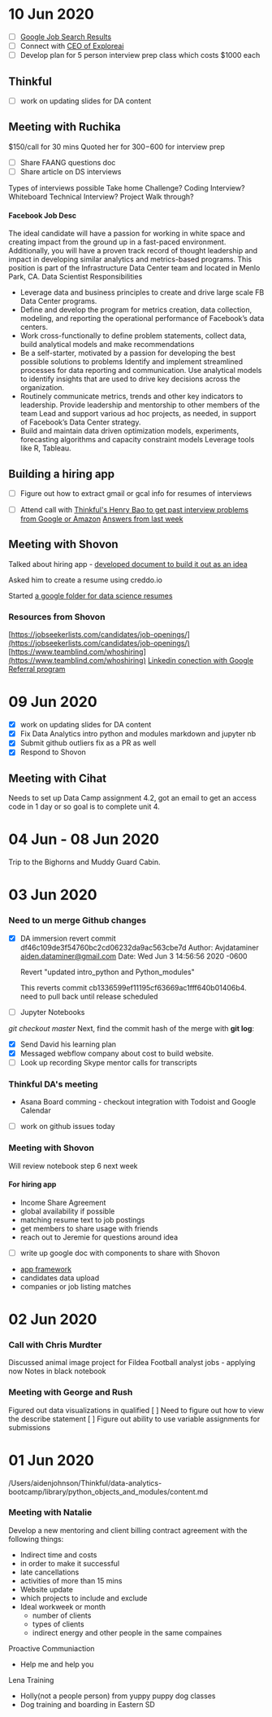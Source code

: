 # 10 Jun 2020

- [ ] [Google Job Search Results](https://careers.google.com/jobs/results/101924463135597254/)
- [ ] Connect with [CEO of Exploreai](https://angel.co/company/explorai)
- [ ]  Develop plan for 5 person interview prep class which costs $1000 each

## Thinkful
- [ ] work on updating slides for DA content

## Meeting with Ruchika
$150/call for 30 mins
Quoted her for $300 -$600 for interview prep
- [ ] Share FAANG questions doc
- [ ] Share article on DS interviews

 Types of interviews possible
Take home Challenge?
Coding Interview?
Whiteboard Technical Interview?
Project Walk through?

#### Facebook Job Desc
The ideal candidate will have a passion for working in white space and creating impact from the ground up in a fast-paced environment. Additionally, you will have a proven track record of thought leadership and impact in developing similar analytics and metrics-based programs. This position is part of the Infrastructure Data Center team and located in Menlo Park, CA. 
Data Scientist Responsibilities 

 - Leverage data and business principles to create and drive large scale FB Data Center programs.
 - Define and develop the program for metrics creation, data collection, modeling, and reporting the operational performance of Facebook’s data centers.
 - Work cross-functionally to define problem statements, collect data, build analytical models and make recommendations
 - Be a self-starter, motivated by a passion for developing the best possible solutions to problems Identify and implement streamlined processes for data reporting and communication. Use analytical models to identify insights that are used to drive key decisions across the organization.
- Routinely communicate metrics, trends and other key indicators to leadership.
Provide leadership and mentorship to other members of the team Lead and support various ad hoc projects, as needed, in support of Facebook’s Data Center strategy.
- Build and maintain data driven optimization models, experiments, forecasting algorithms and capacity constraint models Leverage tools like R, Tableau.



## Building a hiring app
- [ ] Figure out how to extract gmail or gcal info for resumes of interviews
- [ ]  Attend call with [Thinkful's Henry Bao to get past interview problems from Google or Amazon](https://www.thinkful.com/open-sessions/workshops/master-the-programming-interview-%5Bweekly-series%5D-32320/)
[Answers from last week](https://bit.ly/tf_interview_0603)


## Meeting with Shovon
Talked about hiring app - [developed document to build it out as an idea](https://docs.google.com/document/d/1EdgnxVQGgiFMwa2F5IUctMQaI_hKDfdCaOJtfUM7dIo/edit)

Asked him to create a resume using creddo.io

Started [a google folder for data science resumes](https://drive.google.com/drive/folders/1DpE2Lve9dHt93rHFkt0YkzJ9WO6yurC2?usp=sharing)
### Resources from Shovon
[https://jobseekerlists.com/candidates/job-openings/](https://jobseekerlists.com/candidates/job-openings/)
[https://www.teamblind.com/whoshiring](https://www.teamblind.com/whoshiring)
[Linkedin conection with Google Referral program](https://www.linkedin.com/in/vincenttatan/)


# 09 Jun 2020
- [x] work on updating slides for DA content
- [x] Fix Data Analytics intro  python and modules markdown and jupyter nb 
- [x] Submit github outliers fix as a PR as well
- [x]  Respond to Shovon
## Meeting with Cihat
Needs to set up Data Camp assignment 4.2, got an email to get an access code in 1 day or so goal is to complete unit 4.

# 04 Jun - 08 Jun 2020
Trip to the Bighorns and Muddy Guard Cabin.

# 03 Jun 2020
### Need to un merge Github changes
- [x] DA immersion revert commit df46c109de3f54760bc2cd06232da9ac563cbe7d
Author: Avjdataminer <aiden.dataminer@gmail.com>
Date:   Wed Jun 3 14:56:56 2020 -0600

    Revert "updated intro_python and Python_modules"
    
    This reverts commit cb1336599ef11195cf63669ac1fff640b01406b4.
    need to pull back until release scheduled
- [ ] Jupyter Notebooks

_git checkout master_
Next, find the commit hash of the merge with  **git log**:


- [x] Send David his learning plan
- [x] Messaged webflow company about cost to build website.
- [ ] Look up recording Skype mentor calls for transcripts

### Thinkful DA's meeting
- Asana Board comming - checkout integration with Todoist and Google Calendar
- [ ] work on github issues today

### Meeting with Shovon
Will review notebook step 6 next week

#### For hiring app
- Income Share Agreement
- global availability if possible
- matching resume text to job postings
- get members to share usage with friends
- reach out to Jeremie for questions around idea
- [ ] write up google doc with components to share with Shovon
- [app framework](https://www.streamlit.io/)
- candidates data upload
- companies or job listing matches


# 02 Jun 2020
### Call with Chris Murdter
Discussed animal image project for Fildea
Football analyst jobs - applying now
Notes in black notebook
### Meeting with George and Rush
Figured out data visualizations in qualified
[ ] Need to figure out how to view the describe statement 
[ ] Figure out ability to use variable assignments for submissions

# 01 Jun 2020

/Users/aidenjohnson/Thinkful/data-analytics-bootcamp/library/python_objects_and_modules/content.md

### Meeting with Natalie
Develop a new mentoring and client billing contract agreement with the following things:
- Indirect time and costs
- in order to make it successful
- late cancellations
- activities of more than 15 mins
- Website update
- which projects to include and exclude
- Ideal workweek or month
	- number of clients
	- types of clients
	- indirect energy and other people in the same compaines
	
Proactive Communiaction
- Help me and help you

Lena Training
- Holly(not a people person) from yuppy puppy dog classes
- Dog training and boarding in Eastern SD

<!--stackedit_data:
eyJoaXN0b3J5IjpbMTU4NTgwMTQ5OCwtMTc0MjI0NjY0OSwtMj
A4NTQ0ODc2MSwxNDE2ODM0MDIzLC01NzQwNTUxMzcsLTgyNjQz
OTcwNywtMTM5MDc0NTU0Myw4OTAxNjEwNzEsMzA3OTg1MDIzLC
01NzIxNzY2OTIsNTgzNTU3OTAxLC0xOTM3MzkwMDAxLC0zOTcw
ODIyMzYsLTgzODUwODU2NiwtODM1ODMwNzQwLDM1ODM1NDkwMC
wtMTI3ODE0MjY3NywtMzcwMzcxMTA0LC03MjY1Nzc3MCwzMjU3
MDg0MzVdfQ==
-->